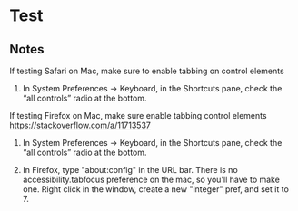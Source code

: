 # Test

## Notes

If testing Safari on Mac, make sure to enable tabbing on control elements

1. In System Preferences → Keyboard, in the Shortcuts pane, check the “all controls” radio at the bottom.

If testing Firefox on Mac, make sure enable tabbing control elements https://stackoverflow.com/a/11713537

1. In System Preferences → Keyboard, in the Shortcuts pane, check the “all controls” radio at the bottom.

2. In Firefox, type "about:config" in the URL bar. There is no accessibility.tabfocus preference on the mac, so you'll have to make one. Right click in the window, create a new "integer" pref, and set it to 7.
